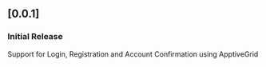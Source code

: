 ## [0.0.1]

### Initial Release
Support for Login, Registration and Account Confirmation using ApptiveGrid
